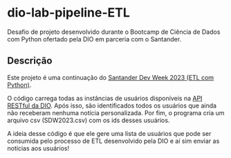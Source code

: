 # dio-lab-pipeline-ETL
 Desafio de projeto desenvolvido durante o Bootcamp de Ciência de Dados com Python ofertado pela DIO em parceria com o Santander.

 ## Descrição
Este projeto é uma continuação do [Santander Dev Week 2023 (ETL com Python)](https://colab.research.google.com/drive/1SF_Q3AybFPozCcoFBptDSFbMk-6IVGF-?usp=sharing).

O código carrega todas as instâncias de usuários disponíveis na [API RESTful da DIO](https://github.com/digitalinnovationone/santander-dev-week-2023-api). Após isso, são identificados todos os usuários que ainda não receberam nenhuma notícia personalizada. Por fim, o programa cria um arquivo csv (SDW2023.csv) com os ids desses usuários.

A ideia desse código é que ele gere uma lista de usuários que pode ser consumida pelo processo de ETL desenvolvido pela DIO e aí sim enviar as notícias aos usuários!
